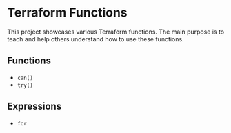 # Terraform Functions
This project showcases various Terraform functions. The main purpose is to teach and help others understand how to use these functions.

## Functions

* `can()`
* `try()`

## Expressions

* `for`
